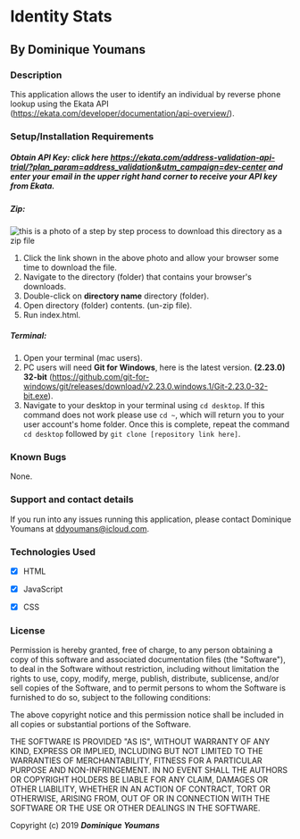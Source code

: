 # Identity Stats
## By **Dominique Youmans**



### Description

This application allows the user to identify an individual by reverse phone lookup using the Ekata API (https://ekata.com/developer/documentation/api-overview/).


### Setup/Installation Requirements

##### Obtain API Key: click here https://ekata.com/address-validation-api-trial/?plan_param=address_validation&utm_campaign=dev-center and enter your email in the upper right hand corner to receive your API key from Ekata.

##### Zip:
![this is a photo of a step by step process to download this directory as a zip file](https://lh3.googleusercontent.com/Pg6oODU_Img63CYp_9o5a3pSDCHpcp_g9HouHiOeTiJyHu4oHIX5iVy4uRuruJjrl9X6VKZefJg=s1000 "read")
 1. Click the link shown in the above photo and allow your browser some time to download the file.
 2. Navigate to the directory (folder) that contains your browser's downloads.
 3. Double-click on **directory name** directory (folder).
 4. Open directory (folder) contents. (un-zip file).  
 5. Run index.html.

##### Terminal:

 1.  Open your terminal (mac users).
 2. PC users will need **Git for Windows**, here is the latest version.   **(**2.23.0**) **32-bit**** (https://github.com/git-for-windows/git/releases/download/v2.23.0.windows.1/Git-2.23.0-32-bit.exe).
 3. Navigate to your desktop in your terminal using `cd desktop`.  If this command does not work please use `cd ~`, which will return you to your user account's home folder.  Once this is complete, repeat the command `cd desktop` followed by `git clone [repository link here]`.  



### Known Bugs

None.

### Support and contact details

If you run into any issues running this application, please contact Dominique Youmans at ddyoumans@icloud.com.

### Technologies Used

 - [x] HTML
 - [x] JavaScript
 - [x] CSS


### License

Permission is hereby granted, free of charge, to any person obtaining a copy of this software and associated documentation files (the "Software"), to deal in the Software without restriction, including without limitation the rights to use, copy, modify, merge, publish, distribute, sublicense, and/or sell copies of the Software, and to permit persons to whom the Software is furnished to do so, subject to the following conditions:

The above copyright notice and this permission notice shall be included in all copies or substantial portions of the Software.

THE SOFTWARE IS PROVIDED "AS IS", WITHOUT WARRANTY OF ANY KIND, EXPRESS OR IMPLIED, INCLUDING BUT NOT LIMITED TO THE WARRANTIES OF MERCHANTABILITY, FITNESS FOR A PARTICULAR PURPOSE AND NON-INFRINGEMENT. IN NO EVENT SHALL THE AUTHORS OR COPYRIGHT HOLDERS BE LIABLE FOR ANY CLAIM, DAMAGES OR OTHER LIABILITY, WHETHER IN AN ACTION OF CONTRACT, TORT OR OTHERWISE, ARISING FROM, OUT OF OR IN CONNECTION WITH THE SOFTWARE OR THE USE OR OTHER DEALINGS IN THE SOFTWARE.

Copyright (c) 2019 **_Dominique Youmans_**
